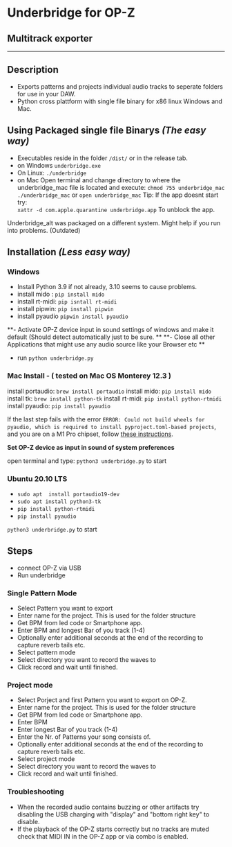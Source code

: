 # Underbridge for OP-Z
## Multitrack exporter
---

## Description

- Exports patterns and projects individual audio tracks to seperate folders for use in your DAW.
- Python cross plattform with single file binary for x86 linux Windows and Mac.

## Using Packaged single file Binarys _(The easy way)_

- Executables reside in the folder `/dist/` or in the release tab.
- on Windows
    ``underbridge.exe``
- On Linux:
    ``./underbridge``
- on Mac
Open terminal and change directory to where the underbridge_mac file is located and execute:
    ``chmod 755 underbridge_mac``
    ``./underbridge_mac`` or ``open underbridge_mac``
Tip: If the app doesnt start try:    
    ``xattr -d com.apple.quarantine underbridge.app``
To unblock the app.

Underbridge_alt was packaged on a different system. Might help if you run into problems. (Outdated)

## Installation _(Less easy way)_

### Windows

- Install Python 3.9 if not already, 3.10 seems to cause problems.
- install mido :  `pip install mido`
- install rt-midi: `pip isntall rt-midi`
- install pipwin: `pip install pipwin`
- install pyaudio `pipwin install pyaudio`

**- Activate OP-Z device input in sound settings of windows and make it default (Should detect automatically just to be sure. **
**- Close all other Applications that might use any audio source like your Browser etc **

- run `python underbridge.py`

### Mac Install - ( tested on Mac OS Monterey 12.3 )

install portaudio: `brew install portaudio`
install mido: `pip install mido`
install tk: `brew install python-tk`
install rt-midi: `pip install python-rtmidi`
install pyaudio: `pip install pyaudio`

If the last step fails with the error `ERROR: Could not build wheels for pyaudio, which is required to install pyproject.toml-based projects`, and you are on a M1 Pro chipset, follow [these instructions](https://i.stack.imgur.com/Xn0bm.png).

**Set OP-Z device as input in sound of system preferences**

open terminal and type: `python3 underbridge.py` to start

### Ubuntu 20.10 LTS

- `sudo apt  install portaudio19-dev`
- `sudo apt install python3-tk`
- `pip install python-rtmidi`
- `pip install pyaudio`

`python3 underbridge.py` to start

## Steps

- connect OP-Z via USB
- Run underbridge

### Single Pattern Mode

- Select Pattern you want to export
- Enter name for the project. This is used for the folder structure
- Get BPM from led code or Smartphone app.
- Enter BPM and longest Bar of you track (1-4)
- Optionally enter additional seconds at the end of the recording to capture reverb tails etc.
- Select pattern mode
- Select directory you want to record the waves to
- Click record and wait until finished.

### Project mode

- Select Porject and first Pattern you want to export on OP-Z.
- Enter name for the project. This is used for the folder structure
- Get BPM from led code or Smartphone app.
- Enter BPM
- Enter longest Bar of you track (1-4)
- Enter the Nr. of Patterns your song consists of.
- Optionally enter additional seconds at the end of the recording to capture reverb tails etc.
- Select project mode
- Select directory you want to record the waves to
- Click record and wait until finished.

### Troubleshooting
- When the recorded audio contains buzzing or other artifacts try disabling the USB charging with "display" and "bottom right key" to disable.
- If the playback of the OP-Z starts correctly but no tracks are muted check that MIDI IN in the OP-Z app or via combo is enabled.
